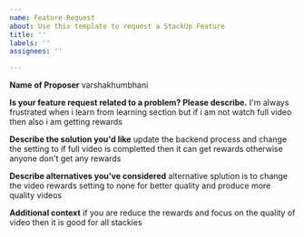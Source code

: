```yaml
---
name: Feature Request
about: Use this template to request a StackUp Feature
title: ''
labels: ''
assignees: ''

---
```


**Name of Proposer**
varshakhumbhani

**Is your feature request related to a problem? Please describe.**
I'm always frustrated when i learn from learning section but if i am not watch full video then also i am getting rewards 

**Describe the solution you'd like**
update the backend process and change the setting to if full video is completted then it can get rewards otherwise anyone don't get any rewards

**Describe alternatives you've considered**
alternative splution is to change the video rewards setting to none for better quality and produce more quality videos

**Additional context**
if you are reduce the rewards and focus on the quality of video then it is good for all stackies 
